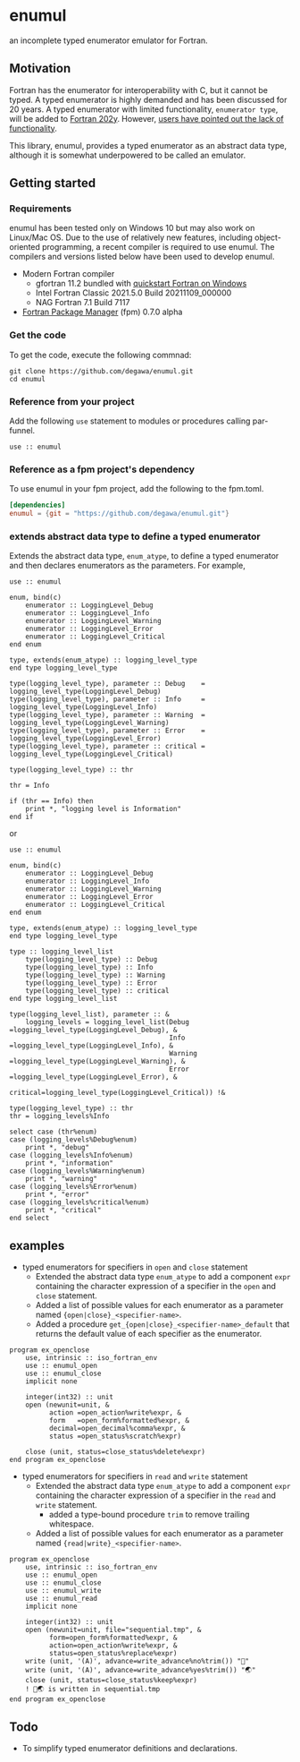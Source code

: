 # enumul
an incomplete typed enumerator emulator for Fortran.

## Motivation
Fortran has the enumerator for interoperability with C, but it cannot be typed. A typed enumerator is highly demanded and has been discussed for 20 years. A typed enumerator with limited functionality, `enumerator type`, will be added to [Fortran 202y](https://wg5-fortran.org/N2151-N2200/N2194.pdf). However, [users have pointed out the lack of functionality](https://fortran-lang.discourse.group/t/flaw-with-typed-enumerators-in-f202x/3429).

This library, enumul, provides a typed enumerator as an abstract data type, although it is somewhat underpowered to be called an emulator.

## Getting started
### Requirements
enumul has been tested only on Windows 10 but may also work on Linux/Mac OS.
Due to the use of relatively new features, including object-oriented programming, a recent compiler is required to use enumul. The compilers and versions listed below have been used to develop enumul.

- Modern Fortran compiler
    - gfortran 11.2 bundled with [quickstart Fortran on Windows](https://github.com/LKedward/quickstart-fortran)
    - Intel Fortran Classic 2021.5.0 Build 20211109_000000
    - NAG Fortran 7.1 Build 7117
- [Fortran Package Manager](https://github.com/fortran-lang/fpm) (fpm) 0.7.0 alpha

### Get the code
To get the code, execute the following commnad:

```console
git clone https://github.com/degawa/enumul.git
cd enumul
```

### Reference from your project
Add the following `use` statement to modules or procedures calling par-funnel.

```Fortran
use :: enumul
```

### Reference as a fpm project's dependency
To use enumul in your fpm project, add the following to the fpm.toml.

```TOML
[dependencies]
enumul = {git = "https://github.com/degawa/enumul.git"}
```

### extends abstract data type to define a typed enumerator
Extends the abstract data type, `enum_atype`, to define a typed enumerator and then declares enumerators as the parameters.
For example,

```Fortran
use :: enumul

enum, bind(c)
    enumerator :: LoggingLevel_Debug
    enumerator :: LoggingLevel_Info
    enumerator :: LoggingLevel_Warning
    enumerator :: LoggingLevel_Error
    enumerator :: LoggingLevel_Critical
end enum

type, extends(enum_atype) :: logging_level_type
end type logging_level_type

type(logging_level_type), parameter :: Debug    = logging_level_type(LoggingLevel_Debug)
type(logging_level_type), parameter :: Info     = logging_level_type(LoggingLevel_Info)
type(logging_level_type), parameter :: Warning  = logging_level_type(LoggingLevel_Warning)
type(logging_level_type), parameter :: Error    = logging_level_type(LoggingLevel_Error)
type(logging_level_type), parameter :: critical = logging_level_type(LoggingLevel_Critical)

type(logging_level_type) :: thr

thr = Info

if (thr == Info) then
    print *, "logging level is Information"
end if
```

or

```Fortran
use :: enumul

enum, bind(c)
    enumerator :: LoggingLevel_Debug
    enumerator :: LoggingLevel_Info
    enumerator :: LoggingLevel_Warning
    enumerator :: LoggingLevel_Error
    enumerator :: LoggingLevel_Critical
end enum

type, extends(enum_atype) :: logging_level_type
end type logging_level_type

type :: logging_level_list
    type(logging_level_type) :: Debug
    type(logging_level_type) :: Info
    type(logging_level_type) :: Warning
    type(logging_level_type) :: Error
    type(logging_level_type) :: critical
end type logging_level_list

type(logging_level_list), parameter :: &
    logging_levels = logging_level_list(Debug   =logging_level_type(LoggingLevel_Debug), &
                                        Info    =logging_level_type(LoggingLevel_Info), &
                                        Warning =logging_level_type(LoggingLevel_Warning), &
                                        Error   =logging_level_type(LoggingLevel_Error), &
                                        critical=logging_level_type(LoggingLevel_Critical)) !&

type(logging_level_type) :: thr
thr = logging_levels%Info

select case (thr%enum)
case (logging_levels%Debug%enum)
    print *, "debug"
case (logging_levels%Info%enum)
    print *, "information"
case (logging_levels%Warning%enum)
    print *, "warning"
case (logging_levels%Error%enum)
    print *, "error"
case (logging_levels%critical%enum)
    print *, "critical"
end select
```

## examples
- typed enumerators for specifiers in `open` and `close` statement
    - Extended the abstract data type `enum_atype` to add a component `expr` containing the character expression of a specifier in the `open` and `close` statement.
    - Added a list of possible values for each enumerator as a parameter named `{open|close}_<specifier-name>`.
    - Added a procedure `get_{open|close}_<specifier-name>_default` that returns the default value of each specifier as the enumerator.

```Fortran
program ex_openclose
    use, intrinsic :: iso_fortran_env
    use :: enumul_open
    use :: enumul_close
    implicit none

    integer(int32) :: unit
    open (newunit=unit, &
          action =open_action%write%expr, &
          form   =open_form%formatted%expr, &
          decimal=open_decimal%comma%expr, &
          status =open_status%scratch%expr)

    close (unit, status=close_status%delete%expr)
end program ex_openclose
```

- typed enumerators for specifiers in `read` and `write` statement
    - Extended the abstract data type `enum_atype` to add a component `expr` containing the character expression of a specifier in the `read` and `write` statement.
        - added a type-bound procedure `trim` to remove trailing whitespace.
    - Added a list of possible values for each enumerator as a parameter named `{read|write}_<specifier-name>`.

```Fortran
program ex_openclose
    use, intrinsic :: iso_fortran_env
    use :: enumul_open
    use :: enumul_close
    use :: enumul_write
    use :: enumul_read
    implicit none

    integer(int32) :: unit
    open (newunit=unit, file="sequential.tmp", &
          form=open_form%formatted%expr, &
          action=open_action%write%expr, &
          status=open_status%replace%expr)
    write (unit, '(A)', advance=write_advance%no%trim()) "🚀"
    write (unit, '(A)', advance=write_advance%yes%trim()) "🌏"
    close (unit, status=close_status%keep%expr)
    ! 🚀🌏 is written in sequential.tmp
end program ex_openclose
```

## Todo
- To simplify typed enumerator definitions and declarations.